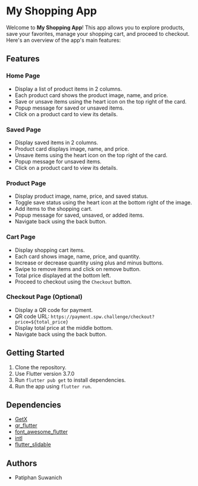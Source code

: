 # My Shopping App

Welcome to **My Shopping App**! This app allows you to explore products, save your favorites, manage your shopping cart, and proceed to checkout. Here's an overview of the app's main features:

## Features

### Home Page

- Display a list of product items in 2 columns.
- Each product card shows the product image, name, and price.
- Save or unsave items using the heart icon on the top right of the card.
- Popup message for saved or unsaved items.
- Click on a product card to view its details.

### Saved Page

- Display saved items in 2 columns.
- Product card displays image, name, and price.
- Unsave items using the heart icon on the top right of the card.
- Popup message for unsaved items.
- Click on a product card to view its details.

### Product Page

- Display product image, name, price, and saved status.
- Toggle save status using the heart icon at the bottom right of the image.
- Add items to the shopping cart.
- Popup message for saved, unsaved, or added items.
- Navigate back using the back button.

### Cart Page

- Display shopping cart items.
- Each card shows image, name, price, and quantity.
- Increase or decrease quantity using plus and minus buttons.
- Swipe to remove items and click on remove button.
- Total price displayed at the bottom left.
- Proceed to checkout using the `Checkout` button.

### Checkout Page (Optional)

- Display a QR code for payment.
- QR code URL: `https://payment.spw.challenge/checkout?price=${total_price}`
- Display total price at the middle bottom.
- Navigate back using the back button.

## Getting Started

1. Clone the repository.
2. Use Flutter version 3.7.0
3. Run `flutter pub get` to install dependencies.
4. Run the app using `flutter run`.

## Dependencies

- [GetX](https://pub.dev/packages/get)
- [qr_flutter](https://pub.dev/packages/qr_flutter)
- [font_awesome_flutter](https://pub.dev/packages/font_awesome_flutter)
- [intl](https://pub.dev/packages/intl)
- [flutter_slidable](https://pub.dev/packages/flutter_slidable)

## Authors

- Patiphan Suwanich
